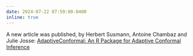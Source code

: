 ```yaml
---
date: 2024-07-22 07:59:00-0400
inline: true
---
```


A new article was published, by
    Herbert Susmann, Antoine Chambaz and Julie Josse: [AdaptiveConformal: An R Package for Adaptive Conformal Inference](https://computo.sfds.asso.fr/published-202407-susmann-adaptive-conformal/)
